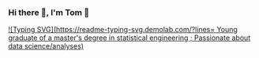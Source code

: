 ### Hi there 👋, I'm Tom 👋

<!-- Added Typing ticker -->    
[![Typing SVG](https://readme-typing-svg.demolab.com/?lines= Young graduate of a master's degree in statistical engineering ; Passionate about data science/analyses)](https://git.io/typing-svg)


<!--
**tomch99/tomch99** is a ✨ _special_ ✨ repository because its `README.md` (this file) appears on your GitHub profile.

Here are some ideas to get you started:

- 🔭 I’m currently working on ...
- 🌱 I’m currently learning ...
- 👯 I’m looking to collaborate on ...
- 🤔 I’m looking for help with ...
- 💬 Ask me about ...
- 📫 How to reach me: ...
- 😄 Pronouns: ...
- ⚡ Fun fact: ...
-->
